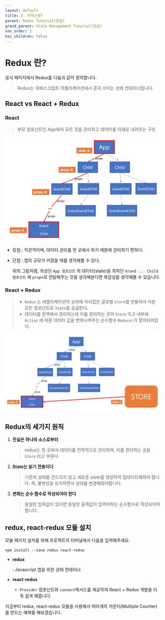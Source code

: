 ```yaml
---
layout: default
title: 2. 리덕스란?
parent: Redux Tutorial(한글)
grand_parent: State Management Tutorial(한글)
nav_order: 2
has_children: false
---
```


# Redux 란?

공식 페이지에서 Redux를 다음과 같이 정의합니다.

> Redux는 자바스크립트 어플리케이션에서 흔히 쓰이는 상태 컨테이너입니다.
 
## React vs React + Redux

### React
 > 부모 컴포넌트인 App에서 모든 것을 관리하고 데이터를 아래로 내려주는 구조

 ![what_is_redux_01](../images/what_is_redux_01.png)

 - 장점 : 직관적이며, 데이터 관리를 한 곳에서 하기 때문에 관리하기 편하다.
 - 단점 : 앱의 규모가 커졌을 때를 생각해볼 수 있다. 
        
      위의 그림처럼, 최상단 `App 컴포넌트` 의 데이터(state)을 최하단 `Grand ... Child 컴포넌트` 에 `props`로 전달해주는 것을 생각해본다면 복잡성을 생각해볼 수 있습니다.
   
### React + Redux
  >- `Redux` 는 애플리케이션의 상위에 자리잡은 글로벌 `Store`를 만들어서 다른 모든 컴포넌트로 `State`를 공급한다.
  >- 데이터를 전역에서 관리하는데 이를 관리하는 곳이 `Store` 이고 내부에 `Action` 에 따른 데이터 값을 변화시켜주는 순수함수 `Reducer`가 정의되어있다. 
   
  ![What_is_redux_02](../images/What_is_redux_02.png)

## Redux의 세가지 원칙
1. **진실은 하나의 소스로부터**

   > redux는 한 곳에서 데이터를 전역적으로 관리하며, 이를 관리하는 곳을 `Store` 라고 부른다.
	
2. **State는 읽기 전용이다** 

   > 기존의 상태를 건드리지 않고 새로운 state를 생성하여 업데이트해줘야 합니다. 즉, 불변성을 유지하면서 상태를 변경해줘야합니다.

3. **변화는 순수 함수로 작성되어야 한다**

   > 동일한 입력값이 있다면 동일한 출력값이 있어야하는 순수함수로 작성되어야합니다.
   
## redux, react-redux 모듈 설치
모듈 패키지 설치를 위해 프로젝트의 터미널에서 다음을 입력해주세요.
```
npm install --save redux react-redux
```
 - **redux**
  
    : Javascript 앱을 위한 상태 컨테이너
    
 - **react-redux**
    
    - `Provider` 컴포넌트와 `connect`메서드를 제공하여 React + Redux 개발을 더욱 쉽게 해줍니다.


지금부터 redux, react-redux 모듈을 사용해서 여러개의 카운터(Multiple Counter)를 만드는 예제를 해보겠습니다.
